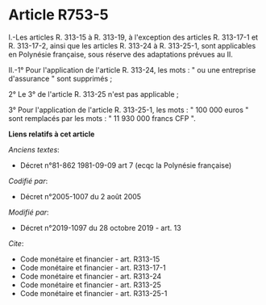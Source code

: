 # Article R753-5

I.-Les articles R. 313-15 à R. 313-19, à l'exception des articles R. 313-17-1 et R. 313-17-2, ainsi que les articles R.
313-24 à R. 313-25-1, sont applicables en Polynésie française, sous réserve des adaptations prévues au II.

II.-1° Pour l'application de l'article R. 313-24, les mots : " ou une entreprise d'assurance " sont supprimés ;

2° Le 3° de l'article R. 313-25 n'est pas applicable ;

3° Pour l'application de l'article R. 313-25-1, les mots : " 100 000 euros " sont remplacés par les mots : " 11 930 000
francs CFP ".

**Liens relatifs à cet article**

_Anciens textes_:

  - Décret n°81-862 1981-09-09 art 7 (ecqc la Polynésie française)

_Codifié par_:

  - Décret n°2005-1007 du 2 août 2005

_Modifié par_:

  - Décret n°2019-1097 du 28 octobre 2019 - art. 13

_Cite_:

  - Code monétaire et financier - art. R313-15
  - Code monétaire et financier - art. R313-17-1
  - Code monétaire et financier - art. R313-24
  - Code monétaire et financier - art. R313-25
  - Code monétaire et financier - art. R313-25-1

